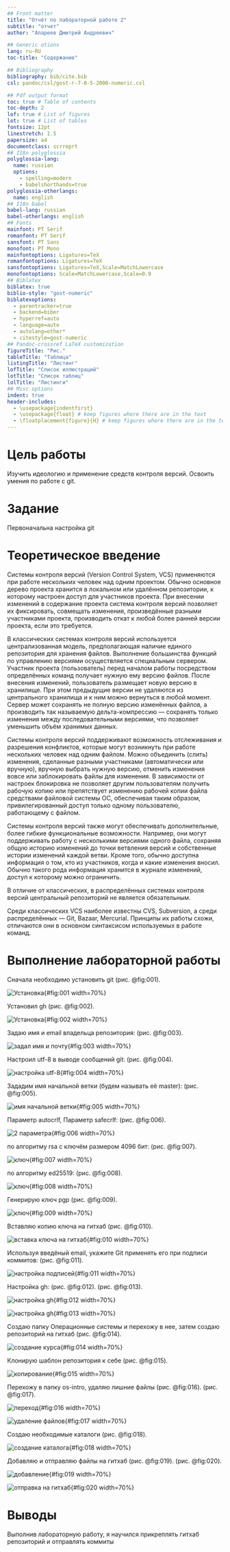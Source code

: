 ```yaml
---
## Front matter
title: "Отчёт по лабораторной работе 2"
subtitle: "отчет"
author: "Апареев Дмитрий Андреевич"

## Generic otions
lang: ru-RU
toc-title: "Содержание"

## Bibliography
bibliography: bib/cite.bib
csl: pandoc/csl/gost-r-7-0-5-2008-numeric.csl

## Pdf output format
toc: true # Table of contents
toc-depth: 2
lof: true # List of figures
lot: true # List of tables
fontsize: 12pt
linestretch: 1.5
papersize: a4
documentclass: scrreprt
## I18n polyglossia
polyglossia-lang:
  name: russian
  options:
	- spelling=modern
	- babelshorthands=true
polyglossia-otherlangs:
  name: english
## I18n babel
babel-lang: russian
babel-otherlangs: english
## Fonts
mainfont: PT Serif
romanfont: PT Serif
sansfont: PT Sans
monofont: PT Mono
mainfontoptions: Ligatures=TeX
romanfontoptions: Ligatures=TeX
sansfontoptions: Ligatures=TeX,Scale=MatchLowercase
monofontoptions: Scale=MatchLowercase,Scale=0.9
## Biblatex
biblatex: true
biblio-style: "gost-numeric"
biblatexoptions:
  - parentracker=true
  - backend=biber
  - hyperref=auto
  - language=auto
  - autolang=other*
  - citestyle=gost-numeric
## Pandoc-crossref LaTeX customization
figureTitle: "Рис."
tableTitle: "Таблица"
listingTitle: "Листинг"
lofTitle: "Список иллюстраций"
lotTitle: "Список таблиц"
lolTitle: "Листинги"
## Misc options
indent: true
header-includes:
  - \usepackage{indentfirst}
  - \usepackage{float} # keep figures where there are in the text
  - \floatplacement{figure}{H} # keep figures where there are in the text
---
```


# Цель работы

Изучить идеологию и применение средств контроля версий. Освоить умения по работе с git.

# Задание

Первоначальна настройка git

# Теоретическое введение

Системы контроля версий (Version Control System, VCS) применяются при работе нескольких человек над одним проектом. Обычно основное дерево проекта хранится в локальном или удалённом репозитории, к которому настроен доступ для участников проекта. При внесении изменений в содержание проекта система контроля версий позволяет их фиксировать, совмещать изменения, произведённые разными участниками проекта, производить откат к любой более ранней версии проекта, если это требуется.

В классических системах контроля версий используется централизованная модель, предполагающая наличие единого репозитория для хранения файлов. Выполнение большинства функций по управлению версиями осуществляется специальным сервером. Участник проекта (пользователь) перед началом работы посредством определённых команд получает нужную ему версию файлов. После внесения изменений, пользователь размещает новую версию в хранилище. При этом предыдущие версии не удаляются из центрального хранилища и к ним можно вернуться в любой момент. Сервер может сохранять не полную версию изменённых файлов, а производить так называемую дельта-компрессию — сохранять только изменения между последовательными версиями, что позволяет уменьшить объём хранимых данных.

Системы контроля версий поддерживают возможность отслеживания и разрешения конфликтов, которые могут возникнуть при работе нескольких человек над одним файлом. Можно объединить (слить) изменения, сделанные разными участниками (автоматически или вручную), вручную выбрать нужную версию, отменить изменения вовсе или заблокировать файлы для изменения. В зависимости от настроек блокировка не позволяет другим пользователям получить рабочую копию или препятствует изменению рабочей копии файла средствами файловой системы ОС, обеспечивая таким образом, привилегированный доступ только одному пользователю, работающему с файлом.

Системы контроля версий также могут обеспечивать дополнительные, более гибкие функциональные возможности. Например, они могут поддерживать работу с несколькими версиями одного файла, сохраняя общую историю изменений до точки ветвления версий и собственные истории изменений каждой ветви. Кроме того, обычно доступна информация о том, кто из участников, когда и какие изменения вносил. Обычно такого рода информация хранится в журнале изменений, доступ к которому можно ограничить.

В отличие от классических, в распределённых системах контроля версий центральный репозиторий не является обязательным.

Среди классических VCS наиболее известны CVS, Subversion, а среди распределённых — Git, Bazaar, Mercurial. Принципы их работы схожи, отличаются они в основном синтаксисом используемых в работе команд.


# Выполнение лабораторной работы

Сначала необходимо установить git (рис. @fig:001).

![Установка](image/2/2.1.jpg){#fig:001 width=70%}

Установил gh (рис. @fig:002).

![Установка](image/2/2.2.jpg){#fig:002 width=70%}

Задаю имя и email владельца репозитория: (рис. @fig:003).

![задал имя и почту](image/2/2.3.jpg){#fig:003 width=70%}

Настроил utf-8 в выводе сообщений git: (рис. @fig:004).

![настройка utf-8](image/2/2.4.jpg){#fig:004 width=70%}

Зададим имя начальной ветки (будем называть её master): (рис. @fig:005).

![имя начальной ветки](image/2/2.5.jpg){#fig:005 width=70%}

Параметр autocrlf, Параметр safecrlf: (рис. @fig:006).

![2 параметра](image/2/2.6.jpg){#fig:006 width=70%}

по алгоритму rsa с ключём размером 4096 бит: (рис. @fig:007).

![ключ](image/2/2.7.jpg){#fig:007 width=70%}

по алгоритму ed25519: (рис. @fig:008).

![ключ](image/2/2.8.jpg){#fig:008 width=70%}

Генерирую ключ pgp (рис. @fig:009).

![ключ](image/2/2.10.jpg){#fig:009 width=70%}

Вставляю копию ключа на гитхаб (рис. @fig:010).

![вставка ключа на гитхаб](image/2/2.11.jpg){#fig:010 width=70%}

Используя введёный email, укажите Git применять его при подписи коммитов: (рис. @fig:011).

![настройка подписей](image/2/2.12.jpg){#fig:011 width=70%}

Настройка gh:  (рис. @fig:012). (рис. @fig:013).

![настройка gh](image/2/2.15.jpg){#fig:012 width=70%}

![настройка gh](image/2/2.14.jpg){#fig:013 width=70%}

Создаю папку Операционные системы и перехожу в нее, затем создаю репозиторий на гитхаб (рис. @fig:014).

![создание курса](image/2/2.16.jpg){#fig:014 width=70%}

Клонирую шаблон репозитория к себе (рис. @fig:015).

![копирование](image/2/2.17.jpg){#fig:015 width=70%}

Перехожу в папку os-intro, удаляю лишние файлы (рис. @fig:016). (рис. @fig:017).

![переход](image/2/2.18.jpg){#fig:016 width=70%}

![удаление файлов](image/2/2.19.jpg){#fig:017 width=70%}

Создаю необходимые каталоги  (рис. @fig:018). 

![создание каталога](image/2/2.20.jpg){#fig:018 width=70%}

Добавляю и отправляю файлы на гитхаб (рис. @fig:019). (рис. @fig:020). 

![добавление](image/2/2.22.jpg){#fig:019 width=70%}

![отправка на гитхаб](image/2/2.23.jpg){#fig:020 width=70%}

# Выводы

Выполнив лабораторную работу, я научился прикреплять гитхаб репозиторий и отправлять коммиты
